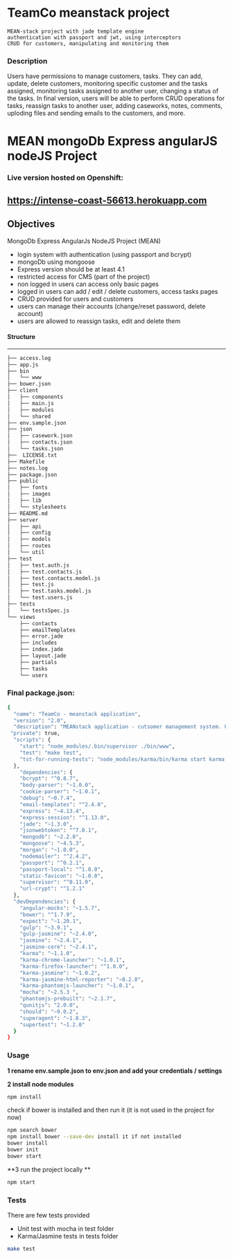 # TeamCo meanstack project

    MEAN-stack project with jade template engine
    authentication with passport and jwt, using interceptors
    CRUD for customers, manipulating and monitoring them
    
### Description    
Users have permissions to manage customers, tasks. 
They can add, update, delete customers, monitoring specific customer and the tasks assigned, monitoring tasks assigned to another user, changing a status of the tasks.
In final version, users will be able to perform CRUD operations for tasks, reassign tasks to another user, adding caseworks, notes, comments, uploding files and sending emails to the customers, and more.

# MEAN mongoDb Express angularJS nodeJS Project
### Live version hosted on Openshift:
  https://intense-coast-56613.herokuapp.com
--------
## Objectives

MongoDb Express AngularJs NodeJS Project (MEAN)
 - login system with authentication (using passport and bcrypt)
 - mongoDb using mongoose
 - Express version should be at least 4.1
 - restricted access for CMS (part of the project)
 - non logged in users can access only basic pages
 - logged in users can add / edit / delete customers, access tasks pages
 - CRUD provided for users and customers
 - users can manage their accounts (change/reset password, delete account)
 - users are allowed to reassign tasks, edit and delete them


#### Structure
-------------------------
```sh
├── access.log
├── app.js
├── bin
│   └── www
├── bower.json
├── client
│   ├── components
│   ├── main.js
│   ├── modules
│   └── shared
├── env.sample.json
├── json
│   ├── casework.json
│   ├── contacts.json
│   └── tasks.json
├──  LICENSE.txt
├── Makefile
├── notes.log
├── package.json
├── public
│   ├── fonts
│   ├── images
│   ├── lib
│   └── stylesheets
├── README.md
├── server
│   ├── api
│   ├── config
│   ├── models
│   ├── routes
│   └── util
├── test
│   ├── test.auth.js
│   ├── test.contacts.js
│   ├── test.contacts.model.js
│   ├── test.js
│   ├── test.tasks.model.js
│   └── test.users.js
├── tests
│   └── testsSpec.js
└── views
    ├── contacts
    ├── emailTemplates
    ├── error.jade
    ├── includes
    ├── index.jade
    ├── layout.jade
    ├── partials
    ├── tasks
    └── users
```


### Final package.json:
```sh
{
  "name": "TeamCo - meanstack application",
  "version": "2.0",
  "description": "MEANstack application - cutsomer management system. Users have permissions to manage customers, tasks. They can add, update, delete customers, monitoring specific customer and the tasks assigned, monitoring tasks assigned to another user, changing a status of the tasks. In addition, users will be able to perform CRUD operations for tasks, reassign tasks to another user, adding caseworks, notes, comments, uploding files and sending emails.",
 "private": true,
  "scripts": {
    "start": "node_modules/.bin/supervisor ./bin/www",
    "test": "make test",
    "tst-for-running-tests": "node_modules/karma/bin/karma start karma.conf.js"
  },
    "dependencies": {
    "bcrypt": "^0.8.7",
    "body-parser": "~1.0.0",
    "cookie-parser": "~1.0.1",
    "debug": "~0.7.4",
    "email-templates": "^2.4.0",
    "express": "~4.13.4",
    "express-session": "^1.13.0",
    "jade": "~1.3.0",
    "jsonwebtoken": "^7.0.1",
    "mongodb": "~2.2.0",
    "mongoose": "~4.5.3",
    "morgan": "~1.0.0",
    "nodemailer": "^2.4.2",
    "passport": "^0.2.1",
    "passport-local": "^1.0.0",
    "static-favicon": "~1.0.0",
    "supervisor": "^0.11.0",
    "url-crypt": "^1.2.1"
  },
  "devDependencies": {
    "angular-mocks": "~1.5.7",
    "bower": "^1.7.9",
    "expect": "~1.20.1",
    "gulp": "~3.9.1",
    "gulp-jasmine": "~2.4.0",
    "jasmine": "~2.4.1",
    "jasmine-core": "~2.4.1",
    "karma": "~1.1.0",
    "karma-chrome-launcher": "~1.0.1",
    "karma-firefox-launcher": "^1.0.0",
    "karma-jasmine": "~1.0.2",
    "karma-jasmine-html-reporter": "~0.2.0",
    "karma-phantomjs-launcher": "~1.0.1",
    "mocha": "~2.5.3 ",
    "phantomjs-prebuilt": "~2.1.7",
    "qunitjs": "2.0.0",
    "should": "~9.0.2",
    "superagent": "~1.8.3",
    "supertest": "~1.2.0"
  }
}

```

### Usage

**1 rename env.sample.json to env.json and add your credentials / settings**

**2 install node modules**

```sh
npm install
```
check if bower is installed and then run it (it is not used in the project for now)
```sh
npm search bower
npm install bower --save-dev install it if not installed
bower install
bower init
bower start

```
**3 run the project locally **

```sh
npm start
```

### Tests
There are few tests provided 
- Unit test with mocha in test folder
- Karma/Jasmine tests in tests folder

```sh
make test
```
